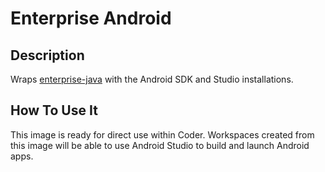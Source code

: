 # Enterprise Android

## Description

Wraps [enterprise-java](../java/README.md) with the Android SDK and Studio
installations.

## How To Use It

This image is ready for direct use within Coder. Workspaces created from this
image will be able to use Android Studio to build and launch Android apps.
